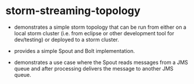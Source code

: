 # storm-streaming-topology

- demonstrates a simple storm topology that can be run from either on a local 
storm cluster (i.e. from eclipse or other development tool for dev/testing) or deployed to a storm cluster.

- provides a simple Spout and Bolt implementation.

- demonstrates a use case where the Spout reads messages from a JMS queue and after processing delivers the message to another JMS queue.

 